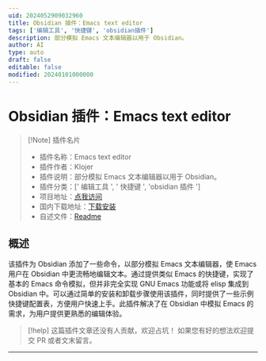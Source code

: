 ```yaml
---
uid: 2024052909032960
title: Obsidian 插件：Emacs text editor
tags: ['编辑工具', '快捷键', 'obsidian插件']
description: 部分模拟 Emacs 文本编辑器以用于 Obsidian。
author: AI
type: auto
draft: false
editable: false
modified: 20240101000000
---
```


# Obsidian 插件：Emacs text editor

> [!Note] 插件名片
> - 插件名称：Emacs text editor
> - 插件作者：Klojer
> - 插件说明：部分模拟 Emacs 文本编辑器以用于 Obsidian。
> - 插件分类：[' 编辑工具 ', ' 快捷键 ', 'obsidian 插件 ']
> - 项目地址：[点我访问](https://github.com/Klojer/obsidian-emacs-text-editor)
> - 国内下载地址：[下载安装](https://pkmer.cn/products/plugin/pluginMarket/?emacs-text-editor)
> - 自述文件：[Readme](https://ghproxy.net/https://raw.githubusercontent.com/Klojer/obsidian-emacs-text-editor/main/README.md)

## 概述

该插件为 Obsidian 添加了一些命令，以部分模拟 Emacs 文本编辑器，使 Emacs 用户在 Obsidian 中更流畅地编辑文本。通过提供类似 Emacs 的快捷键，实现了基本的 Emacs 命令模拟，但并非完全实现 GNU Emacs 功能或将 elisp 集成到 Obsidian 中。可以通过简单的安装和卸载步骤使用该插件，同时提供了一些示例快捷键配置表，方便用户快速上手。此插件解决了在 Obsidian 中模拟 Emacs 的需求，为用户提供更熟悉的编辑体验。

> [!help]
> 这篇插件文章还没有人贡献，欢迎占坑！
> 如果您有好的想法欢迎提交 PR 或者文末留言。

---



